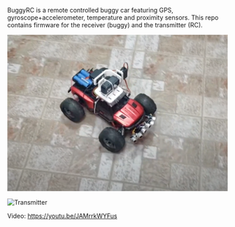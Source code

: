 BuggyRC is a remote controlled buggy car featuring GPS, gyroscope+accelerometer, temperature and proximity sensors. This repo contains firmware for the receiver (buggy) and the transmitter (RC).

![Receiver](images/3.png "Receiver")

![Transmitter](images/2.png "Transmitter")

Video:
https://youtu.be/JAMrrkWYFus

